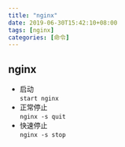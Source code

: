 ```yaml
---
title: "nginx"
date: 2019-06-30T15:42:10+08:00
tags: [nginx]
categories: [命令]
---
```


## nginx
- 启动  
`start nginx`
- 正常停止  
`nginx -s quit`
- 快速停止  
`nginx -s stop`